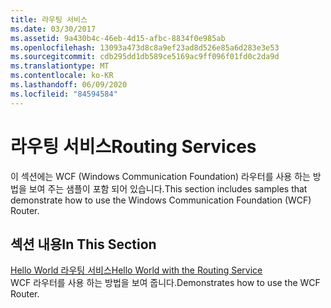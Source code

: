 ```yaml
---
title: 라우팅 서비스
ms.date: 03/30/2017
ms.assetid: 9a430b4c-46eb-4d15-afbc-8834f0e985ab
ms.openlocfilehash: 13093a473d8c8a9ef23ad8d526e85a6d283e3e53
ms.sourcegitcommit: cdb295dd1db589ce5169ac9ff096f01fd0c2da9d
ms.translationtype: MT
ms.contentlocale: ko-KR
ms.lasthandoff: 06/09/2020
ms.locfileid: "84594584"
---
```

# <a name="routing-services"></a><span data-ttu-id="dc21f-102">라우팅 서비스</span><span class="sxs-lookup"><span data-stu-id="dc21f-102">Routing Services</span></span>
<span data-ttu-id="dc21f-103">이 섹션에는 WCF (Windows Communication Foundation) 라우터를 사용 하는 방법을 보여 주는 샘플이 포함 되어 있습니다.</span><span class="sxs-lookup"><span data-stu-id="dc21f-103">This section includes samples that demonstrate how to use the Windows Communication Foundation (WCF) Router.</span></span>  
  
## <a name="in-this-section"></a><span data-ttu-id="dc21f-104">섹션 내용</span><span class="sxs-lookup"><span data-stu-id="dc21f-104">In This Section</span></span>  
 [<span data-ttu-id="dc21f-105">Hello World 라우팅 서비스</span><span class="sxs-lookup"><span data-stu-id="dc21f-105">Hello World with the Routing Service</span></span>](hello-world-with-the-routing-service.md)  
 <span data-ttu-id="dc21f-106">WCF 라우터를 사용 하는 방법을 보여 줍니다.</span><span class="sxs-lookup"><span data-stu-id="dc21f-106">Demonstrates how to use the WCF Router.</span></span>
